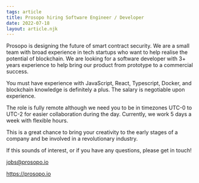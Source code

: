 ```yaml
---
tags: article
title: Prosopo hiring Software Engineer / Developer
date: 2022-07-18
layout: article.njk
---
```

Prosopo is designing the future of smart contract security. We are a small team with broad experience in tech startups who want to help realise the potential of blockchain. We are looking for a software developer with 3+ years experience to help bring our product from prototype to a commercial success.

You must have experience with JavaScript, React, Typescript, Docker, and blockchain knowledge is definitely a plus. The salary is negotiable upon experience.

The role is fully remote although we need you to be in timezones UTC-0 to UTC-2 for easier collaboration during the day. Currently, we work 5 days a week with flexible hours.

This is a great chance to bring your creativity to the early stages of a company and be involved in a revolutionary industry.

If this sounds of interest, or if you have any questions, please get in touch!

jobs@prosopo.io

https://prosopo.io

